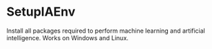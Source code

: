 # SetupIAEnv
Install all packages required to perform machine learning and artificial intelligence. Works on Windows and Linux.
